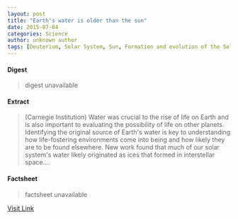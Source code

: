 ```yaml
---
layout: post
title: "Earth's water is older than the sun"
date: 2015-07-04
categories: Science
author: unknown author
tags: [Deuterium, Solar System, Sun, Formation and evolution of the Solar System, Carnegie Institution for Science, Isotope, Hydrogen, Space science, Chemistry, Physical sciences, Physical universe, Astronomy, Outer space, Planetary science, Nature]
---
```



#### Digest
>digest unavailable

#### Extract
>(Carnegie Institution) Water was crucial to the rise of life on Earth and is also important to evaluating the possibility of life on other planets. Identifying the original source of Earth's water is key to understanding how life-fostering environments come into being and how likely they are to be found elsewhere. New work found that much of our solar system's water likely originated as ices that formed in interstellar space....

#### Factsheet
>factsheet unavailable

[Visit Link](http://www.eurekalert.org/pub_releases/2014-09/ci-ewi092214.php)


